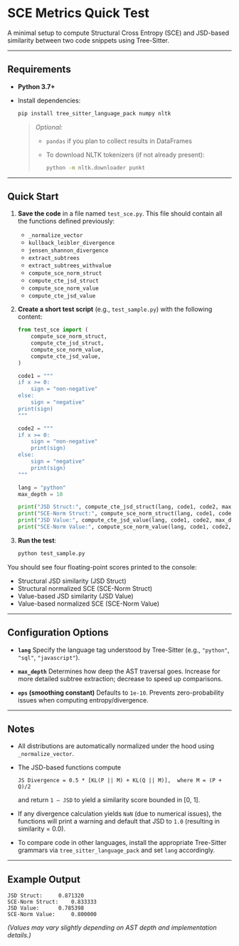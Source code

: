 # SCE Metrics Quick Test

A minimal setup to compute Structural Cross Entropy (SCE) and JSD-based similarity between two code snippets using Tree-Sitter.

---

## Requirements

* **Python 3.7+**
* Install dependencies:

  ```bash
  pip install tree_sitter_language_pack numpy nltk
  ```

  > *Optional:*
  >
  > * `pandas` if you plan to collect results in DataFrames
  > * To download NLTK tokenizers (if not already present):
  >
  >   ```bash
  >   python -m nltk.downloader punkt
  >   ```

---

## Quick Start

1. **Save the code** in a file named `test_sce.py`. This file should contain all the functions defined previously:

   * `_normalize_vector`
   * `kullback_leibler_divergence`
   * `jensen_shannon_divergence`
   * `extract_subtrees`
   * `extract_subtrees_withvalue`
   * `compute_sce_norm_struct`
   * `compute_cte_jsd_struct`
   * `compute_sce_norm_value`
   * `compute_cte_jsd_value`

2. **Create a short test script** (e.g., `test_sample.py`) with the following content:

   ```python
   from test_sce import (
       compute_sce_norm_struct,
       compute_cte_jsd_struct,
       compute_sce_norm_value,
       compute_cte_jsd_value,
   )

   code1 = """
   if x >= 0:
       sign = "non-negative"
   else:
       sign = "negative"
   print(sign)
   """

   code2 = """
   if x >= 0:
       sign = "non-negative"
       print(sign)
   else:
       sign = "negative"
       print(sign)
   """

   lang = "python"
   max_depth = 10

   print("JSD Struct:", compute_cte_jsd_struct(lang, code1, code2, max_depth))
   print("SCE-Norm Struct:", compute_sce_norm_struct(lang, code1, code2, max_depth))
   print("JSD Value:", compute_cte_jsd_value(lang, code1, code2, max_depth))
   print("SCE-Norm Value:", compute_sce_norm_value(lang, code1, code2, max_depth))
   ```

3. **Run the test**:

   ```bash
   python test_sample.py
   ```

You should see four floating-point scores printed to the console:

* Structural JSD similarity (JSD Struct)
* Structural normalized SCE (SCE-Norm Struct)
* Value-based JSD similarity (JSD Value)
* Value-based normalized SCE (SCE-Norm Value)

---

## Configuration Options

* **`lang`**
  Specify the language tag understood by Tree-Sitter (e.g., `"python"`, `"sql"`, `"javascript"`).

* **`max_depth`**
  Determines how deep the AST traversal goes. Increase for more detailed subtree extraction; decrease to speed up comparisons.

* **`eps` (smoothing constant)**
  Defaults to `1e-10`. Prevents zero-probability issues when computing entropy/divergence.

---

## Notes

* All distributions are automatically normalized under the hood using `_normalize_vector`.
* The JSD-based functions compute

  ```text
  JS Divergence = 0.5 * [KL(P || M) + KL(Q || M)],  where M = (P + Q)/2
  ```

  and return `1 – JSD` to yield a similarity score bounded in \[0, 1].
* If any divergence calculation yields `NaN` (due to numerical issues), the functions will print a warning and default that JSD to `1.0` (resulting in similarity = 0.0).
* To compare code in other languages, install the appropriate Tree-Sitter grammars via `tree_sitter_language_pack` and set `lang` accordingly.

---

## Example Output

```text
JSD Struct:     0.871320
SCE-Norm Struct:    0.833333
JSD Value:      0.785398
SCE-Norm Value:     0.800000
```

*(Values may vary slightly depending on AST depth and implementation details.)*
